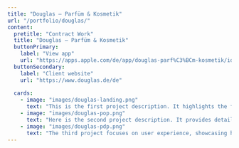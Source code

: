 ```yaml
---
title: "Douglas – Parfüm & Kosmetik"
url: "/portfolio/douglas/"
content:
  pretitle: "Contract Work"
  title: "Douglas – Parfüm & Kosmetik"
  buttonPrimary:
    label: "View app"
    url: "https://apps.apple.com/de/app/douglas-parf%C3%BCm-kosmetik/id394685685"
  buttonSecondary:
    label: "Client website"
    url: "https://www.douglas.de/de"
    
  cards:
    - image: "images/douglas-landing.png"
      text: "This is the first project description. It highlights the features of Project 1 and its benefits."
    - image: "images/douglas-pop.png"
      text: "Here is the second project description. It provides details about Project 2 and its unique approach."
    - image: "images/douglas-pdp.png"
      text: "The third project focuses on user experience, showcasing how it solves a specific problem."
---
```

